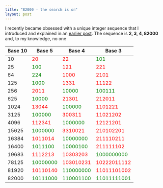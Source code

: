```yaml
---
title: "82000 - the search is on"
layout: post
---
```


I recently became obsessed with a unique integer sequence that I introduced
and explained in an [earlier post](82000).
The sequence is **2, 3, 4, 82000** and, to my knowledge, no one

|  Base 10 | Base 5 | Base 4 | Base 3 |
|  ------ | ------ | ------ | ------ |
|  10 | <span style="color: red">20</span> | <span style="color: red">22</span> | <span style="color: green">101</span> |
|  25 | <span style="color: green">100</span> | <span style="color: red">121</span> | <span style="color: red">221</span> |
|  64 | <span style="color: green">224</span> | <span style="color: red">1000</span> | <span style="color: red">2101</span> |
|  125 | <span style="color: green">1000</span> | <span style="color: red">1331</span> | <span style="color: red">11122</span> |
|  256 | <span style="color: red">2011</span> | <span style="color: green">10000</span> | <span style="color: green">100111</span> |
|  625 | <span style="color: green">10000</span> | <span style="color: red">21301</span> | <span style="color: red">212011</span> |
|  1024 | <span style="color: red">13044</span> | <span style="color: green">100000</span> | <span style="color: red">1101221</span> |
|  3125 | <span style="color: green">100000</span> | <span style="color: red">300311</span> | <span style="color: red">11021202</span> |
|  4096 | <span style="color: red">112341</span> | <span style="color: green">1000000</span> | <span style="color: red">12121201</span> |
|  15625 | <span style="color: green">1000000</span> | <span style="color: red">3310021</span> | <span style="color: red">210102201</span> |
|  16384 | <span style="color: red">1011014</span> | <span style="color: green">10000000</span> | <span style="color: red">211110211</span> |
|  16400 | <span style="color: green">1011100</span> | <span style="color: green">10000100</span> | <span style="color: red">211111102</span> |
|  19683 | <span style="color: red">1112213</span> | <span style="color: red">10303203</span> | <span style="color: green">1000000000</span> |
|  78125 | <span style="color: green">10000000</span> | <span style="color: red">103010231</span> | <span style="color: red">10222011112</span> |
|  81920 | <span style="color: red">10110140</span> | <span style="color: green">110000000</span> | <span style="color: red">11011101002</span> |
|  82000 | <span style="color: green">10111000</span> | <span style="color: green">110001100</span> | <span style="color: green">11011111001</span> |



